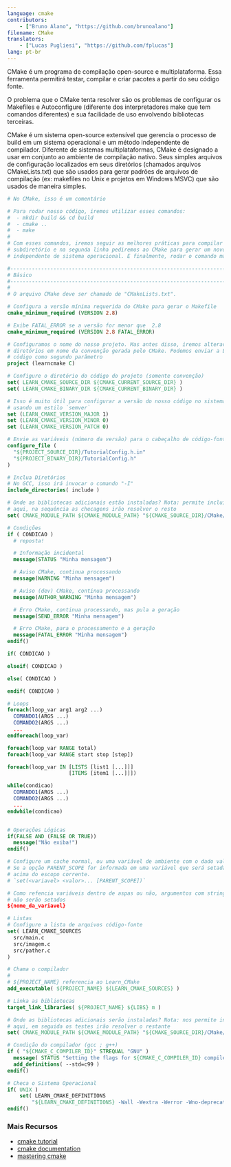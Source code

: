```yaml
---
language: cmake
contributors:
    - ["Bruno Alano", "https://github.com/brunoalano"]
filename: CMake
translators:
    - ["Lucas Pugliesi", "https://github.com/fplucas"]
lang: pt-br
---
```


CMake é um programa de compilação open-source e multiplataforma. Essa ferramenta
permitirá testar, compilar e criar pacotes a partir do seu código fonte.

O problema que o CMake tenta resolver são os problemas de configurar os Makefiles
e Autoconfigure (diferente dos interpretadores make que tem comandos diferentes)
e sua facilidade de uso envolvendo bibliotecas terceiras.

CMake é um sistema open-source extensível que gerencia o processo de build em um
sistema operacional e um método independente de compilador. Diferente de sistemas
multiplataformas, CMake é designado a usar em conjunto ao ambiente de compilação
nativo. Seus simples arquivos de configuração localizados em seus diretórios
(chamados arquivos CMakeLists.txt) que são usados para gerar padrões de arquivos
de compilação (ex: makefiles no Unix e projetos em Windows MSVC) que são usados
de maneira simples.

```cmake
# No CMake, isso é um comentário

# Para rodar nosso código, iremos utilizar esses comandos:
#  - mkdir build && cd build
#  - cmake ..
#  - make
#
# Com esses comandos, iremos seguir as melhores práticas para compilar em um
# subdiretório e na segunda linha pediremos ao CMake para gerar um novo Makefile
# independente de sistema operacional. E finalmente, rodar o comando make.

#------------------------------------------------------------------------------
# Básico
#------------------------------------------------------------------------------
#
# O arquivo CMake deve ser chamado de "CMakeLists.txt".

# Configura a versão mínima requerida do CMake para gerar o Makefile
cmake_minimum_required (VERSION 2.8)

# Exibe FATAL_ERROR se a versão for menor que  2.8
cmake_minimum_required (VERSION 2.8 FATAL_ERROR)

# Configuramos o nome do nosso projeto. Mas antes disso, iremos alterar alguns
# diretórios em nome da convenção gerada pelo CMake. Podemos enviar a LANG do
# código como segundo parâmetro
project (learncmake C)

# Configure o diretório do código do projeto (somente convenção)
set( LEARN_CMAKE_SOURCE_DIR ${CMAKE_CURRENT_SOURCE_DIR} )
set( LEARN_CMAKE_BINARY_DIR ${CMAKE_CURRENT_BINARY_DIR} )

# Isso é muito útil para configurar a versão do nosso código no sistema de compilação
# usando um estilo `semver`
set (LEARN_CMAKE_VERSION_MAJOR 1)
set (LEARN_CMAKE_VERSION_MINOR 0)
set (LEARN_CMAKE_VERSION_PATCH 0)

# Envie as variáveis (número da versão) para o cabeçalho de código-fonte
configure_file (
  "${PROJECT_SOURCE_DIR}/TutorialConfig.h.in"
  "${PROJECT_BINARY_DIR}/TutorialConfig.h"
)

# Inclua Diretórios
# No GCC, isso irá invocar o comando "-I"
include_directories( include )

# Onde as bibliotecas adicionais estão instaladas? Nota: permite incluir o path
# aqui, na sequência as checagens irão resolver o resto
set( CMAKE_MODULE_PATH ${CMAKE_MODULE_PATH} "${CMAKE_SOURCE_DIR}/CMake/modules/" )

# Condições
if ( CONDICAO )
  # reposta!

  # Informação incidental
  message(STATUS "Minha mensagem")

  # Aviso CMake, continua processando
  message(WARNING "Minha mensagem")

  # Aviso (dev) CMake, continua processando
  message(AUTHOR_WARNING "Minha mensagem")

  # Erro CMake, continua processando, mas pula a geração
  message(SEND_ERROR "Minha mensagem")

  # Erro CMake, para o processamento e a geração
  message(FATAL_ERROR "Minha mensagem")
endif()

if( CONDICAO )

elseif( CONDICAO )

else( CONDICAO )

endif( CONDICAO )

# Loops
foreach(loop_var arg1 arg2 ...)
  COMANDO1(ARGS ...)
  COMANDO2(ARGS ...)
  ...
endforeach(loop_var)

foreach(loop_var RANGE total)
foreach(loop_var RANGE start stop [step])

foreach(loop_var IN [LISTS [list1 [...]]]
                    [ITEMS [item1 [...]]])

while(condicao)
  COMANDO1(ARGS ...)
  COMANDO2(ARGS ...)
  ...
endwhile(condicao)


# Operações Lógicas
if(FALSE AND (FALSE OR TRUE))
  message("Não exiba!")
endif()

# Configure um cache normal, ou uma variável de ambiente com o dado valor.
# Se a opção PARENT_SCOPE for informada em uma variável que será setada no escopo
# acima do escopo corrente.
# `set(<variavel> <valor>... [PARENT_SCOPE])`

# Como refencia variáveis dentro de aspas ou não, argumentos com strings vazias
# não serão setados
${nome_da_variavel}

# Listas
# Configure a lista de arquivos código-fonte
set( LEARN_CMAKE_SOURCES
  src/main.c
  src/imagem.c
  src/pather.c
)

# Chama o compilador
#
# ${PROJECT_NAME} referencia ao Learn_CMake
add_executable( ${PROJECT_NAME} ${LEARN_CMAKE_SOURCES} )

# Linka as bibliotecas
target_link_libraries( ${PROJECT_NAME} ${LIBS} m )

# Onde as bibliotecas adicionais serão instaladas? Nota: nos permite incluir o path
# aqui, em seguida os testes irão resolver o restante
set( CMAKE_MODULE_PATH ${CMAKE_MODULE_PATH} "${CMAKE_SOURCE_DIR}/CMake/modules/" )

# Condição do compilador (gcc ; g++)
if ( "${CMAKE_C_COMPILER_ID}" STREQUAL "GNU" )
  message( STATUS "Setting the flags for ${CMAKE_C_COMPILER_ID} compiler" )
  add_definitions( --std=c99 )
endif()

# Checa o Sistema Operacional
if( UNIX )
    set( LEARN_CMAKE_DEFINITIONS
        "${LEARN_CMAKE_DEFINITIONS} -Wall -Wextra -Werror -Wno-deprecated-declarations -Wno-unused-parameter -Wno-comment" )
endif()
```

### Mais Recursos

+ [cmake tutorial](https://cmake.org/cmake-tutorial/)
+ [cmake documentation](https://cmake.org/documentation/)
+ [mastering cmake](http://amzn.com/1930934319/)

